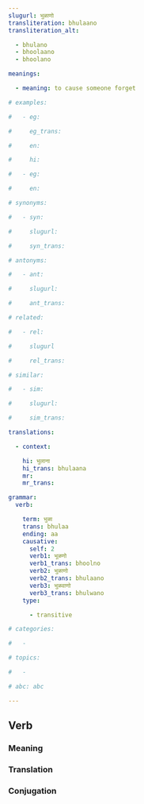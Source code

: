```yaml
---
slugurl: भुळाणो
transliteration: bhulaano
transliteration_alt: 

  - bhulano
  - bhoolaano
  - bhoolano

meanings:

  - meaning: to cause someone forget   

# examples:

#   - eg:

#     eg_trans: 

#     en:

#     hi:

#   - eg:

#     en:

# synonyms:

#   - syn:

#     slugurl:

#     syn_trans: 

# antonyms:

#   - ant:

#     slugurl:

#     ant_trans: 

# related:

#   - rel:

#     slugurl

#     rel_trans: 

# similar:

#   - sim: 

#     slugurl:

#     sim_trans:

translations:

  - context:

    hi: भुलाना
    hi_trans: bhulaana
    mr:
    mr_trans:

grammar:
  verb:

    term: भुळा
    trans: bhulaa
    ending: aa
    causative:
      self: 2
      verb1: भूळणो
      verb1_trans: bhoolno
      verb2: भुळाणो
      verb2_trans: bhulaano
      verb3: भुळवाणो
      verb3_trans: bhulwano
    type:

      - transitive

# categories:

#   -

# topics:

#   -

# abc: abc   

---
```


## Verb

### Meaning

<meaning :meanings="meanings" ></meaning>

<!-- ### Examples
<eg :eg="examples" ></eg> -->

<!-- ### Synonyms
<syn :syn="synonyms" ></syn> -->

<!-- ### Antonyms
<ant :ant="antonyms" ></ant> -->

### Translation

<translation :translation="translations" ></translation>

### Conjugation

<verb-conj :grammar="grammar" ></verb-conj>

<!-- ### Related
<related :related="related" ></related> -->

<!-- ### Similar
<similar :similar="similar" ></similar> -->
